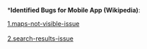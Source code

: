 
***Identified Bugs for Mobile App (Wikipedia)**:

[1.maps-not-visible-issue](./bugs/1.1.maps-nearby-not-working-issue)<br /><br />
[2.search-results-issue](./bugs/2.search-results-issue)<br /><br />
